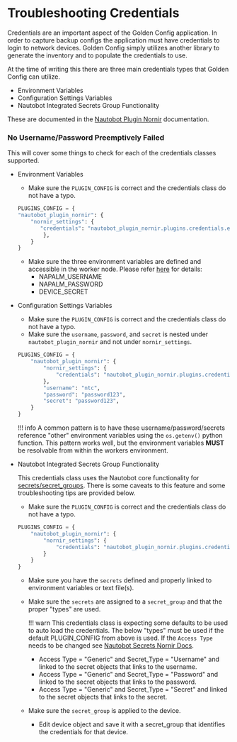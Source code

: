 # Troubleshooting Credentials

Credentials are an important aspect of the Golden Config application. In order to capture backup configs the application must have credentials to login to network devices. Golden Config simply utilizes another library to generate the inventory and to populate the credentials to use.

At the time of writing this there are three main credentials types that Golden Config can utilize.

- Environment Variables
- Configuration Settings Variables
- Nautobot Integrated Secrets Group Functionality

These are documented in the [Nautobot Plugin Nornir](https://docs.nautobot.com/projects/plugin-nornir/en/latest/user/app_feature_credentials/) documentation.

### No Username/Password Preemptively Failed

This will cover some things to check for each of the credentials classes supported.

- Environment Variables
    - Make sure the `PLUGIN_CONFIG` is correct and the credentials class do not have a typo.

    ```python
    PLUGINS_CONFIG = {
    "nautobot_plugin_nornir": {
        "nornir_settings": {
           "credentials": "nautobot_plugin_nornir.plugins.credentials.env_vars.CredentialsEnvVars"
            },
        }
    }
    ```

    - Make sure the three environment variables are defined and accessible in the worker node. Please refer [here](https://docs.nautobot.com/projects/plugin-nornir/en/latest/user/app_feature_credentials/#environment-variables) for details:
        - NAPALM_USERNAME
        - NAPALM_PASSWORD
        - DEVICE_SECRET

- Configuration Settings Variables
    - Make sure the `PLUGIN_CONFIG` is correct and the credentials class do not have a typo.
    - Make sure the `username`, `password`, and `secret` is nested under `nautobot_plugin_nornir` and not under `nornir_settings`.

    ```python
    PLUGINS_CONFIG = {
        "nautobot_plugin_nornir": {
            "nornir_settings": {
                "credentials": "nautobot_plugin_nornir.plugins.credentials.settings_vars.CredentialsSettingsVars",
            },
            "username": "ntc",
            "password": "password123",
            "secret": "password123",
        }
    }
    ```

    !!! info
        A common pattern is to have these username/password/secrets reference "other" environment variables using the `os.getenv()` python function. This pattern works well, but the environment variables **MUST** be resolvable from within the workers environment.

- Nautobot Integrated Secrets Group Functionality

    This credentials class uses the Nautobot core functionality for [secrets/secret_groups](https://docs.nautobot.com/projects/core/en/stable/core-functionality/secrets/). There is some caveats to this feature and some troubleshooting tips are provided below.

    - Make sure the `PLUGIN_CONFIG` is correct and the credentials class do not have a typo.

    ```python
    PLUGINS_CONFIG = {
        "nautobot_plugin_nornir": {
            "nornir_settings": {
                "credentials": "nautobot_plugin_nornir.plugins.credentials.nautobot_secrets.CredentialsNautobotSecrets",
            }
        }
    }
    ```

    - Make sure you have the `secrets` defined and properly linked to environment variables or text file(s).
    - Make sure the `secrets` are assigned to a `secret_group` and that the proper "types" are used.

        !!! warn
            This credentials class is expecting some defaults to be used to auto load the credentials. The below "types" must be used if the default PLUGIN_CONFIG from above is used. If the `Access Type` needs to be changed see [Nautobot Secrets Nornir Docs](https://docs.nautobot.com/projects/plugin-nornir/en/latest/user/app_feature_credentials/#nautobot-secrets).

        - Access Type = "Generic" and Secret_Type = "Username" and linked to the secret objects that links to the username.
        - Access Type = "Generic" and Secret_Type = "Password" and linked to the secret objects that links to the password.
        - Access Type = "Generic" and Secret_Type = "Secret" and linked to the secret objects that links to the secret.

    - Make sure the `secret_group` is applied to the device.
        - Edit device object and save it with a secret_group that identifies the credentials for that device.
